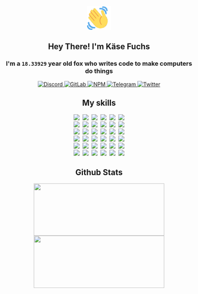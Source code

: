 <div><p align=center><img src=./resources/images/wave.gif width=64px height=64px></p><h2 align=center>Hey There! I'm Käse Fuchs</h2><h3 align=center>I'm a <code>18.33929</code> year old fox who writes code to make computers do things</h3><p align=center><a href=https://discord.com/users/507526681125322772><img alt=Discord src="https://img.shields.io/badge/Discord-5865F2?logo=discord&logoColor=white&style=flat-square#2268dd5591c6cdbc81727440153d7216"> </a><a href=https://gitlab.com/kasefuchs><img alt=GitLab src="https://img.shields.io/badge/GitLab-330F63?logo=gitlab&logoColor=white&style=flat-square#2268dd5591c6cdbc81727440153d7216"> </a><a href=https://npmjs.com/~kasefuchs><img alt=NPM src="https://img.shields.io/badge/NPM-CB3837?logo=npm&logoColor=white&style=flat-square#2268dd5591c6cdbc81727440153d7216"> </a><a href=https://t.me/kasefuchs><img alt=Telegram src="https://img.shields.io/badge/Telegram-2CA5E0?logo=telegram&logoColor=white&style=flat-square#2268dd5591c6cdbc81727440153d7216"> </a><a href=https://twitter.com/kasefuchs><img alt=Twitter src="https://img.shields.io/badge/Twitter-1DA1F2?logo=twitter&logoColor=white&style=flat-square#2268dd5591c6cdbc81727440153d7216"></a></p><h2 align=center>My skills</h2><p align=center><a href=https://aws.amazon.com/ ><picture><source srcset="https://skillicons.dev/icons?i=aws&theme=dark#2268dd5591c6cdbc81727440153d7216" media="(prefers-color-scheme: dark)"><source srcset="https://skillicons.dev/icons?i=aws&theme=light#2268dd5591c6cdbc81727440153d7216" media="(prefers-color-scheme: light), (prefers-color-scheme: no-preference)"><img src="https://skillicons.dev/icons?i=aws&theme=light#2268dd5591c6cdbc81727440153d7216"></picture></a>&nbsp;&nbsp;<a href=https://en.wikipedia.org/wiki/Bash_(Unix_shell)><picture><source srcset="https://skillicons.dev/icons?i=bash&theme=dark#2268dd5591c6cdbc81727440153d7216" media="(prefers-color-scheme: dark)"><source srcset="https://skillicons.dev/icons?i=bash&theme=light#2268dd5591c6cdbc81727440153d7216" media="(prefers-color-scheme: light), (prefers-color-scheme: no-preference)"><img src="https://skillicons.dev/icons?i=bash&theme=light#2268dd5591c6cdbc81727440153d7216"></picture></a>&nbsp;&nbsp;<a href=https://discord.com/developers/docs><picture><source srcset="https://skillicons.dev/icons?i=bots&theme=dark#2268dd5591c6cdbc81727440153d7216" media="(prefers-color-scheme: dark)"><source srcset="https://skillicons.dev/icons?i=bots&theme=light#2268dd5591c6cdbc81727440153d7216" media="(prefers-color-scheme: light), (prefers-color-scheme: no-preference)"><img src="https://skillicons.dev/icons?i=bots&theme=light#2268dd5591c6cdbc81727440153d7216"></picture></a>&nbsp;&nbsp;<a href=https://www.cloudflare.com/ ><picture><source srcset="https://skillicons.dev/icons?i=cloudflare&theme=dark#2268dd5591c6cdbc81727440153d7216" media="(prefers-color-scheme: dark)"><source srcset="https://skillicons.dev/icons?i=cloudflare&theme=light#2268dd5591c6cdbc81727440153d7216" media="(prefers-color-scheme: light), (prefers-color-scheme: no-preference)"><img src="https://skillicons.dev/icons?i=cloudflare&theme=light#2268dd5591c6cdbc81727440153d7216"></picture></a>&nbsp;&nbsp;<a href=https://en.wikipedia.org/wiki/CSS><picture><source srcset="https://skillicons.dev/icons?i=css&theme=dark#2268dd5591c6cdbc81727440153d7216" media="(prefers-color-scheme: dark)"><source srcset="https://skillicons.dev/icons?i=css&theme=light#2268dd5591c6cdbc81727440153d7216" media="(prefers-color-scheme: light), (prefers-color-scheme: no-preference)"><img src="https://skillicons.dev/icons?i=css&theme=light#2268dd5591c6cdbc81727440153d7216"></picture></a>&nbsp;&nbsp;<a href=https://www.docker.com/ ><picture><source srcset="https://skillicons.dev/icons?i=docker&theme=dark#2268dd5591c6cdbc81727440153d7216" media="(prefers-color-scheme: dark)"><source srcset="https://skillicons.dev/icons?i=docker&theme=light#2268dd5591c6cdbc81727440153d7216" media="(prefers-color-scheme: light), (prefers-color-scheme: no-preference)"><img src="https://skillicons.dev/icons?i=docker&theme=light#2268dd5591c6cdbc81727440153d7216"></picture></a><br><a href=https://www.electronjs.org/ ><picture><source srcset="https://skillicons.dev/icons?i=electron&theme=dark#2268dd5591c6cdbc81727440153d7216" media="(prefers-color-scheme: dark)"><source srcset="https://skillicons.dev/icons?i=electron&theme=light#2268dd5591c6cdbc81727440153d7216" media="(prefers-color-scheme: light), (prefers-color-scheme: no-preference)"><img src="https://skillicons.dev/icons?i=electron&theme=light#2268dd5591c6cdbc81727440153d7216"></picture></a>&nbsp;&nbsp;<a href=https://expressjs.com/ ><picture><source srcset="https://skillicons.dev/icons?i=express&theme=dark#2268dd5591c6cdbc81727440153d7216" media="(prefers-color-scheme: dark)"><source srcset="https://skillicons.dev/icons?i=express&theme=light#2268dd5591c6cdbc81727440153d7216" media="(prefers-color-scheme: light), (prefers-color-scheme: no-preference)"><img src="https://skillicons.dev/icons?i=express&theme=light#2268dd5591c6cdbc81727440153d7216"></picture></a>&nbsp;&nbsp;<a href=https://www.figma.com/ ><picture><source srcset="https://skillicons.dev/icons?i=figma&theme=dark#2268dd5591c6cdbc81727440153d7216" media="(prefers-color-scheme: dark)"><source srcset="https://skillicons.dev/icons?i=figma&theme=light#2268dd5591c6cdbc81727440153d7216" media="(prefers-color-scheme: light), (prefers-color-scheme: no-preference)"><img src="https://skillicons.dev/icons?i=figma&theme=light#2268dd5591c6cdbc81727440153d7216"></picture></a>&nbsp;&nbsp;<a href=https://firebase.google.com/ ><picture><source srcset="https://skillicons.dev/icons?i=firebase&theme=dark#2268dd5591c6cdbc81727440153d7216" media="(prefers-color-scheme: dark)"><source srcset="https://skillicons.dev/icons?i=firebase&theme=light#2268dd5591c6cdbc81727440153d7216" media="(prefers-color-scheme: light), (prefers-color-scheme: no-preference)"><img src="https://skillicons.dev/icons?i=firebase&theme=light#2268dd5591c6cdbc81727440153d7216"></picture></a>&nbsp;&nbsp;<a href=https://flask.palletsprojects.com/ ><picture><source srcset="https://skillicons.dev/icons?i=flask&theme=dark#2268dd5591c6cdbc81727440153d7216" media="(prefers-color-scheme: dark)"><source srcset="https://skillicons.dev/icons?i=flask&theme=light#2268dd5591c6cdbc81727440153d7216" media="(prefers-color-scheme: light), (prefers-color-scheme: no-preference)"><img src="https://skillicons.dev/icons?i=flask&theme=light#2268dd5591c6cdbc81727440153d7216"></picture></a>&nbsp;&nbsp;<a href=https://cloud.google.com/ ><picture><source srcset="https://skillicons.dev/icons?i=gcp&theme=dark#2268dd5591c6cdbc81727440153d7216" media="(prefers-color-scheme: dark)"><source srcset="https://skillicons.dev/icons?i=gcp&theme=light#2268dd5591c6cdbc81727440153d7216" media="(prefers-color-scheme: light), (prefers-color-scheme: no-preference)"><img src="https://skillicons.dev/icons?i=gcp&theme=light#2268dd5591c6cdbc81727440153d7216"></picture></a><br><a href=https://git-scm.com/ ><picture><source srcset="https://skillicons.dev/icons?i=git&theme=dark#2268dd5591c6cdbc81727440153d7216" media="(prefers-color-scheme: dark)"><source srcset="https://skillicons.dev/icons?i=git&theme=light#2268dd5591c6cdbc81727440153d7216" media="(prefers-color-scheme: light), (prefers-color-scheme: no-preference)"><img src="https://skillicons.dev/icons?i=git&theme=light#2268dd5591c6cdbc81727440153d7216"></picture></a>&nbsp;&nbsp;<a href=https://github.com/ ><picture><source srcset="https://skillicons.dev/icons?i=github&theme=dark#2268dd5591c6cdbc81727440153d7216" media="(prefers-color-scheme: dark)"><source srcset="https://skillicons.dev/icons?i=github&theme=light#2268dd5591c6cdbc81727440153d7216" media="(prefers-color-scheme: light), (prefers-color-scheme: no-preference)"><img src="https://skillicons.dev/icons?i=github&theme=light#2268dd5591c6cdbc81727440153d7216"></picture></a>&nbsp;&nbsp;<a href=https://gitlab.com/ ><picture><source srcset="https://skillicons.dev/icons?i=gitlab&theme=dark#2268dd5591c6cdbc81727440153d7216" media="(prefers-color-scheme: dark)"><source srcset="https://skillicons.dev/icons?i=gitlab&theme=light#2268dd5591c6cdbc81727440153d7216" media="(prefers-color-scheme: light), (prefers-color-scheme: no-preference)"><img src="https://skillicons.dev/icons?i=gitlab&theme=light#2268dd5591c6cdbc81727440153d7216"></picture></a>&nbsp;&nbsp;<a href=https://www.heroku.com/ ><picture><source srcset="https://skillicons.dev/icons?i=heroku&theme=dark#2268dd5591c6cdbc81727440153d7216" media="(prefers-color-scheme: dark)"><source srcset="https://skillicons.dev/icons?i=heroku&theme=light#2268dd5591c6cdbc81727440153d7216" media="(prefers-color-scheme: light), (prefers-color-scheme: no-preference)"><img src="https://skillicons.dev/icons?i=heroku&theme=light#2268dd5591c6cdbc81727440153d7216"></picture></a>&nbsp;&nbsp;<a href=https://en.wikipedia.org/wiki/HTML><picture><source srcset="https://skillicons.dev/icons?i=html&theme=dark#2268dd5591c6cdbc81727440153d7216" media="(prefers-color-scheme: dark)"><source srcset="https://skillicons.dev/icons?i=html&theme=light#2268dd5591c6cdbc81727440153d7216" media="(prefers-color-scheme: light), (prefers-color-scheme: no-preference)"><img src="https://skillicons.dev/icons?i=html&theme=light#2268dd5591c6cdbc81727440153d7216"></picture></a>&nbsp;&nbsp;<a href=https://en.wikipedia.org/wiki/JavaScript><picture><source srcset="https://skillicons.dev/icons?i=js&theme=dark#2268dd5591c6cdbc81727440153d7216" media="(prefers-color-scheme: dark)"><source srcset="https://skillicons.dev/icons?i=js&theme=light#2268dd5591c6cdbc81727440153d7216" media="(prefers-color-scheme: light), (prefers-color-scheme: no-preference)"><img src="https://skillicons.dev/icons?i=js&theme=light#2268dd5591c6cdbc81727440153d7216"></picture></a><br><a href=https://en.wikipedia.org/wiki/Linux><picture><source srcset="https://skillicons.dev/icons?i=linux&theme=dark#2268dd5591c6cdbc81727440153d7216" media="(prefers-color-scheme: dark)"><source srcset="https://skillicons.dev/icons?i=linux&theme=light#2268dd5591c6cdbc81727440153d7216" media="(prefers-color-scheme: light), (prefers-color-scheme: no-preference)"><img src="https://skillicons.dev/icons?i=linux&theme=light#2268dd5591c6cdbc81727440153d7216"></picture></a>&nbsp;&nbsp;<a href=https://mui.com/ ><picture><source srcset="https://skillicons.dev/icons?i=materialui&theme=dark#2268dd5591c6cdbc81727440153d7216" media="(prefers-color-scheme: dark)"><source srcset="https://skillicons.dev/icons?i=materialui&theme=light#2268dd5591c6cdbc81727440153d7216" media="(prefers-color-scheme: light), (prefers-color-scheme: no-preference)"><img src="https://skillicons.dev/icons?i=materialui&theme=light#2268dd5591c6cdbc81727440153d7216"></picture></a>&nbsp;&nbsp;<a href=https://en.wikipedia.org/wiki/Markdown><picture><source srcset="https://skillicons.dev/icons?i=md&theme=dark#2268dd5591c6cdbc81727440153d7216" media="(prefers-color-scheme: dark)"><source srcset="https://skillicons.dev/icons?i=md&theme=light#2268dd5591c6cdbc81727440153d7216" media="(prefers-color-scheme: light), (prefers-color-scheme: no-preference)"><img src="https://skillicons.dev/icons?i=md&theme=light#2268dd5591c6cdbc81727440153d7216"></picture></a>&nbsp;&nbsp;<a href=https://www.mongodb.com/ ><picture><source srcset="https://skillicons.dev/icons?i=mongodb&theme=dark#2268dd5591c6cdbc81727440153d7216" media="(prefers-color-scheme: dark)"><source srcset="https://skillicons.dev/icons?i=mongodb&theme=light#2268dd5591c6cdbc81727440153d7216" media="(prefers-color-scheme: light), (prefers-color-scheme: no-preference)"><img src="https://skillicons.dev/icons?i=mongodb&theme=light#2268dd5591c6cdbc81727440153d7216"></picture></a>&nbsp;&nbsp;<a href=https://www.mysql.com/ ><picture><source srcset="https://skillicons.dev/icons?i=mysql&theme=dark#2268dd5591c6cdbc81727440153d7216" media="(prefers-color-scheme: dark)"><source srcset="https://skillicons.dev/icons?i=mysql&theme=light#2268dd5591c6cdbc81727440153d7216" media="(prefers-color-scheme: light), (prefers-color-scheme: no-preference)"><img src="https://skillicons.dev/icons?i=mysql&theme=light#2268dd5591c6cdbc81727440153d7216"></picture></a>&nbsp;&nbsp;<a href=https://nextjs.org/ ><picture><source srcset="https://skillicons.dev/icons?i=nextjs&theme=dark#2268dd5591c6cdbc81727440153d7216" media="(prefers-color-scheme: dark)"><source srcset="https://skillicons.dev/icons?i=nextjs&theme=light#2268dd5591c6cdbc81727440153d7216" media="(prefers-color-scheme: light), (prefers-color-scheme: no-preference)"><img src="https://skillicons.dev/icons?i=nextjs&theme=light#2268dd5591c6cdbc81727440153d7216"></picture></a><br><a href=https://nodejs.org/en/ ><picture><source srcset="https://skillicons.dev/icons?i=nodejs&theme=dark#2268dd5591c6cdbc81727440153d7216" media="(prefers-color-scheme: dark)"><source srcset="https://skillicons.dev/icons?i=nodejs&theme=light#2268dd5591c6cdbc81727440153d7216" media="(prefers-color-scheme: light), (prefers-color-scheme: no-preference)"><img src="https://skillicons.dev/icons?i=nodejs&theme=light#2268dd5591c6cdbc81727440153d7216"></picture></a>&nbsp;&nbsp;<a href=https://www.postgresql.org/ ><picture><source srcset="https://skillicons.dev/icons?i=postgres&theme=dark#2268dd5591c6cdbc81727440153d7216" media="(prefers-color-scheme: dark)"><source srcset="https://skillicons.dev/icons?i=postgres&theme=light#2268dd5591c6cdbc81727440153d7216" media="(prefers-color-scheme: light), (prefers-color-scheme: no-preference)"><img src="https://skillicons.dev/icons?i=postgres&theme=light#2268dd5591c6cdbc81727440153d7216"></picture></a>&nbsp;&nbsp;<a href=https://learn.microsoft.com/en-us/powershell/ ><picture><source srcset="https://skillicons.dev/icons?i=powershell&theme=dark#2268dd5591c6cdbc81727440153d7216" media="(prefers-color-scheme: dark)"><source srcset="https://skillicons.dev/icons?i=powershell&theme=light#2268dd5591c6cdbc81727440153d7216" media="(prefers-color-scheme: light), (prefers-color-scheme: no-preference)"><img src="https://skillicons.dev/icons?i=powershell&theme=light#2268dd5591c6cdbc81727440153d7216"></picture></a>&nbsp;&nbsp;<a href=https://www.python.org/ ><picture><source srcset="https://skillicons.dev/icons?i=py&theme=dark#2268dd5591c6cdbc81727440153d7216" media="(prefers-color-scheme: dark)"><source srcset="https://skillicons.dev/icons?i=py&theme=light#2268dd5591c6cdbc81727440153d7216" media="(prefers-color-scheme: light), (prefers-color-scheme: no-preference)"><img src="https://skillicons.dev/icons?i=py&theme=light#2268dd5591c6cdbc81727440153d7216"></picture></a>&nbsp;&nbsp;<a href=https://www.raspberrypi.org/ ><picture><source srcset="https://skillicons.dev/icons?i=raspberrypi&theme=dark#2268dd5591c6cdbc81727440153d7216" media="(prefers-color-scheme: dark)"><source srcset="https://skillicons.dev/icons?i=raspberrypi&theme=light#2268dd5591c6cdbc81727440153d7216" media="(prefers-color-scheme: light), (prefers-color-scheme: no-preference)"><img src="https://skillicons.dev/icons?i=raspberrypi&theme=light#2268dd5591c6cdbc81727440153d7216"></picture></a>&nbsp;&nbsp;<a href=https://reactjs.org/ ><picture><source srcset="https://skillicons.dev/icons?i=react&theme=dark#2268dd5591c6cdbc81727440153d7216" media="(prefers-color-scheme: dark)"><source srcset="https://skillicons.dev/icons?i=react&theme=light#2268dd5591c6cdbc81727440153d7216" media="(prefers-color-scheme: light), (prefers-color-scheme: no-preference)"><img src="https://skillicons.dev/icons?i=react&theme=light#2268dd5591c6cdbc81727440153d7216"></picture></a><br><a href=https://redux.js.org/ ><picture><source srcset="https://skillicons.dev/icons?i=redux&theme=dark#2268dd5591c6cdbc81727440153d7216" media="(prefers-color-scheme: dark)"><source srcset="https://skillicons.dev/icons?i=redux&theme=light#2268dd5591c6cdbc81727440153d7216" media="(prefers-color-scheme: light), (prefers-color-scheme: no-preference)"><img src="https://skillicons.dev/icons?i=redux&theme=light#2268dd5591c6cdbc81727440153d7216"></picture></a>&nbsp;&nbsp;<a href=https://en.wikipedia.org/wiki/Regular_expression><picture><source srcset="https://skillicons.dev/icons?i=regex&theme=dark#2268dd5591c6cdbc81727440153d7216" media="(prefers-color-scheme: dark)"><source srcset="https://skillicons.dev/icons?i=regex&theme=light#2268dd5591c6cdbc81727440153d7216" media="(prefers-color-scheme: light), (prefers-color-scheme: no-preference)"><img src="https://skillicons.dev/icons?i=regex&theme=light#2268dd5591c6cdbc81727440153d7216"></picture></a>&nbsp;&nbsp;<a href=https://en.wikipedia.org/wiki/Sass_(stylesheet_language)><picture><source srcset="https://skillicons.dev/icons?i=sass&theme=dark#2268dd5591c6cdbc81727440153d7216" media="(prefers-color-scheme: dark)"><source srcset="https://skillicons.dev/icons?i=sass&theme=light#2268dd5591c6cdbc81727440153d7216" media="(prefers-color-scheme: light), (prefers-color-scheme: no-preference)"><img src="https://skillicons.dev/icons?i=sass&theme=light#2268dd5591c6cdbc81727440153d7216"></picture></a>&nbsp;&nbsp;<a href=https://www.typescriptlang.org/ ><picture><source srcset="https://skillicons.dev/icons?i=ts&theme=dark#2268dd5591c6cdbc81727440153d7216" media="(prefers-color-scheme: dark)"><source srcset="https://skillicons.dev/icons?i=ts&theme=light#2268dd5591c6cdbc81727440153d7216" media="(prefers-color-scheme: light), (prefers-color-scheme: no-preference)"><img src="https://skillicons.dev/icons?i=ts&theme=light#2268dd5591c6cdbc81727440153d7216"></picture></a>&nbsp;&nbsp;<a href=https://unity.com/ ><picture><source srcset="https://skillicons.dev/icons?i=unity&theme=dark#2268dd5591c6cdbc81727440153d7216" media="(prefers-color-scheme: dark)"><source srcset="https://skillicons.dev/icons?i=unity&theme=light#2268dd5591c6cdbc81727440153d7216" media="(prefers-color-scheme: light), (prefers-color-scheme: no-preference)"><img src="https://skillicons.dev/icons?i=unity&theme=light#2268dd5591c6cdbc81727440153d7216"></picture></a>&nbsp;&nbsp;<a href=https://workers.cloudflare.com/ ><picture><source srcset="https://skillicons.dev/icons?i=workers&theme=dark#2268dd5591c6cdbc81727440153d7216" media="(prefers-color-scheme: dark)"><source srcset="https://skillicons.dev/icons?i=workers&theme=light#2268dd5591c6cdbc81727440153d7216" media="(prefers-color-scheme: light), (prefers-color-scheme: no-preference)"><img src="https://skillicons.dev/icons?i=workers&theme=light#2268dd5591c6cdbc81727440153d7216"></picture></a><br></p><h2 align=center>Github Stats</h2><p align=center><picture><source srcset="https://github-readme-stats-kasefuchs.vercel.app/api/?count_private=true&hide_border=true&hide_rank=true&line_height=20&hide_title=true&username=Kasefuchs&theme=dark#2268dd5591c6cdbc81727440153d7216" media="(prefers-color-scheme: dark)"><source srcset="https://github-readme-stats-kasefuchs.vercel.app/api/?count_private=true&hide_border=true&hide_rank=true&line_height=20&hide_title=true&username=Kasefuchs&theme=light#2268dd5591c6cdbc81727440153d7216" media="(prefers-color-scheme: light), (prefers-color-scheme: no-preference)"><img align=middle width=350 height=140 src="https://github-readme-stats-kasefuchs.vercel.app/api/?count_private=true&hide_border=true&hide_rank=true&line_height=20&hide_title=true&username=Kasefuchs&theme=light#2268dd5591c6cdbc81727440153d7216"></picture><picture><source srcset="https://github-readme-stats-kasefuchs.vercel.app/api/top-langs/?count_private=true&hide_border=true&layout=compact&username=Kasefuchs&theme=dark#2268dd5591c6cdbc81727440153d7216" media="(prefers-color-scheme: dark)"><source srcset="https://github-readme-stats-kasefuchs.vercel.app/api/top-langs/?count_private=true&hide_border=true&layout=compact&username=Kasefuchs&theme=light#2268dd5591c6cdbc81727440153d7216" media="(prefers-color-scheme: light), (prefers-color-scheme: no-preference)"><img align=middle width=350 height=140 src="https://github-readme-stats-kasefuchs.vercel.app/api/top-langs/?count_private=true&hide_border=true&layout=compact&username=Kasefuchs&theme=light#2268dd5591c6cdbc81727440153d7216"></picture></p><img src="https://hit.yhype.me/github/profile?user_id=64592097#2268dd5591c6cdbc81727440153d7216" alt=""></div>